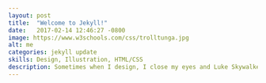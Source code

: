 ```yaml
---
layout: post
title:  "Welcome to Jekyll!"
date:   2017-02-14 12:46:27 -0800
image: https://www.w3schools.com/css/trolltunga.jpg
alt: me
categories: jekyll update
skills: Design, Illustration, HTML/CSS
description: Sometimes when I design, I close my eyes and Luke Skywalker vs. the Death Star that shit. I just feel it, bruh.
---
```


<!-- rest of post images go here -->
